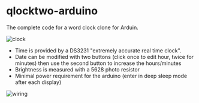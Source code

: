 # qlocktwo-arduino
The complete code for a word clock clone for Arduin. 

![clock](https://raw.githubusercontent.com/PJO2/qlocktwo-arduino/main/qclock.png)

- Time is provided by a DS3231 "extremely accurate real time clock".
- Date can be modified with two buttons (click once to edit hour, twice for minutes) then use the second button to increase the hours/minutes
- Brightness is measured with a 5628 photo resistor
- Minimal power requirement for the arduino (enter in deep sleep mode after each display) 

![wiring](https://raw.githubusercontent.com/PJO2/qlocktwo-arduino/main/qclock%20scheme.png)

